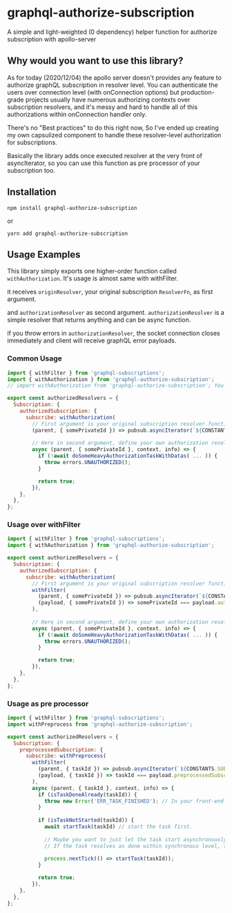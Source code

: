 # graphql-authorize-subscription
A simple and light-weighted (0 dependency) helper function for authorize subscription with apollo-server


## Why would you want to use this library?

As for today (2020/12/04) the apollo server doesn't provides any feature to authorize graphQL subscription in resolver level. You can authenticate the users over connection level (with onConnection options) but production-grade projects usually have numerous authorizing contexts over subscription resolvers, and it's messy and hard to handle all of this authorizations within onConnection handler only.

There's no "Best practices" to do this right now, So I've ended up creating my own capsulized component to handle these resolver-level authorization for subscriptions.

Basically the library adds once executed resolver at the very front of asyncIterator, so you can use this function as pre processor of your subscription too. 


## Installation

`npm install graphql-authorize-subscription`

or

`yarn add graphql-authorize-subscription`

## Usage Examples

This library simply exports one higher-order function called `withAuthorization`. It's usage is almost same with withFilter.

it receives `originResolver`, your original subscription `ResolverFn`, as first argument.

and `authorizationResolver` as second argument. `authorizationResolver` is a simple resolver that returns anything and can be async function.

if you throw errors in `authorizationResolver`, the socket connection closes immediately and client will receive graphQL error payloads.


### Common Usage

```javascript
import { withFilter } from 'graphql-subscriptions';
import { withAuthorization } from 'graphql-authorize-subscription';
// import withAuthorization from 'graphql-authorize-subscription'; You can use the default export too.

export const authorizedResolvers = {
  Subscription: {
    authorizedSubscription: {
      subscribe: withAuthorization(
        // First argument is your original subscription resolver function.
        (parent, { somePrivateId }) => pubsub.asyncIterator(`${CONSTANTS.SUBSCRIPTION.SUBSCRIPTIONKEY}.${somePrivateId}`),
        
        // Here in second argument, define your own authorization resolver. it receives all the arguments that normal resolver get.
        async (parent, { somePrivateId }, context, info) => {
          if (!await doSomeHeavyAuthorizationTaskWithDatas( ... )) {
            throw errors.UNAUTHORIZED();
          }

          return true;
        }),
    },
  },
};

```

### Usage over withFilter

```javascript
import { withFilter } from 'graphql-subscriptions';
import { withAuthorization } from 'graphql-authorize-subscription';

export const authorizedResolvers = {
  Subscription: {
    authorizedSubscription: {
      subscribe: withAuthorization(
        // First argument is your original subscription resolver function.
        withFilter(
          (parent, { somePrivateId }) => pubsub.asyncIterator(`${CONSTANTS.SUBSCRIPTION.SUBSCRIPTIONKEY}.${somePrivateId}`),
          (payload, { somePrivateId }) => somePrivateId === payload.authorizedSubscription.somePrivateId,
        ),
        
        // Here in second argument, define your own authorization resolver. it receives all the arguments that normal resolver get.
        async (parent, { somePrivateId }, context, info) => {
          if (!await doSomeHeavyAuthorizationTaskWithDatas( ... )) {
            throw errors.UNAUTHORIZED();
          }

          return true;
        }),
    },
  },
};

```

### Usage as pre processor


```javascript
import { withFilter } from 'graphql-subscriptions';
import withPreprocess from 'graphql-authorize-subscription';

export const authorizedResolvers = {
  Subscription: {
    preprocessedSubscription: {
      subscribe: withPreprocess(
        withFilter(
          (parent, { taskId }) => pubsub.asyncIterator(`${CONSTANTS.SUBSCRIPTION.TASKS}.${taskId}`),
          (payload, { taskId }) => taskId === payload.preprocessedSubscription.taskId,
        ),
        async (parent, { taskId }, context, info) => {
          if (isTaskDoneAlready(taskId)) {
            throw new Error('ERR_TASK_FINISHED'); // In your front-end code mark the task as finished.
          }
          
          if (isTaskNotStarted(taskId)) {
            await startTask(taskId) // start the task first.
            
            // Maybe you want to just let the task start asynchronously, or even in next tick.
            // If the task resolves as done within synchronous level, the task done event will not sent to the subscriber as it resolves before the pubsub subscription made.
            
            process.nextTick(() => startTask(taskId));
          }

          return true;
        }),
    },
  },
};

```
